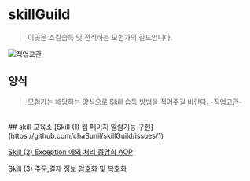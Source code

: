 # skillGuild
> 이곳은 스킬습득 및 전직하는 모험가의 길드입니다.  </br>

![직업교관](https://github.com/user-attachments/assets/46834c0d-aaa6-4b68-a720-af3d77f52746)

## 양식
> 모험가는 해당하는 양식으로 Skill 습득 방법을 적어주길 바란다. -직업교관-
</br>
## skill 교육소
[Skill (1) 웹 페이지 알람기능 구현](https://github.com/chaSunil/skillGuild/issues/1)

[Skill (2) Exception 예외 처리 중앙화 AOP](https://github.com/chaSunil/skillGuild/issues/1)

[Skill (3) 주문,결제 정보 암호화 및 복호화](https://github.com/chaSunil/skillGuild/issues/1)
